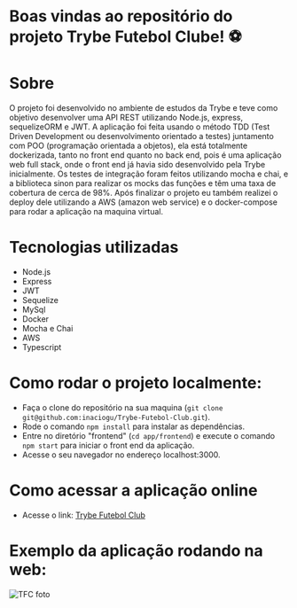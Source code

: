 # Boas vindas ao repositório do projeto Trybe Futebol Clube! ⚽️


# Sobre
O projeto foi desenvolvido no ambiente de estudos da Trybe e teve como objetivo desenvolver uma API REST utilizando Node.js, express, sequelizeORM e JWT.
A aplicação foi feita usando o método TDD (Test Driven Development ou desenvolvimento orientado a testes) juntamento com POO (programação orientada a objetos), ela está totalmente dockerizada, tanto no front end quanto no back end, pois é uma aplicação web full stack, onde o front end já havia sido desenvolvido pela Trybe inicialmente. Os testes de integração foram feitos utilizando mocha e chai, e a biblioteca sinon para realizar os mocks das funções e têm uma taxa de cobertura de cerca de 98%. Após finalizar o projeto eu também realizei o deploy dele utilizando a AWS (amazon web service) e o docker-compose para rodar a aplicação na maquina virtual.

# Tecnologias utilizadas
- Node.js
- Express
- JWT
- Sequelize
- MySql
- Docker
- Mocha e Chai
- AWS
- Typescript

# Como rodar o projeto localmente:
- Faça o clone do repositório na sua maquina (`git clone git@github.com:inaciogu/Trybe-Futebol-Club.git`).
- Rode o comando `npm install` para instalar as dependências.
- Entre no diretório "frontend" (`cd app/frontend`) e execute o comando `npm start` para iniciar o front end da aplicação.
- Acesse o seu navegador no endereço localhost:3000.

# Como acessar a aplicação online
- Acesse o link: [Trybe Futebol Club](http://ec2-15-228-73-111.sa-east-1.compute.amazonaws.com:3000/)

# Exemplo da aplicação rodando na web:
![TFC foto](./front-example.png)
